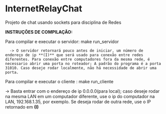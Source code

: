 # InternetRelayChat
Projeto de chat usando sockets para disciplina de Redes

**INSTRUÇÕES DE COMPILAÇÃO:**

  Para compilar e executar o servidor: make run_servidor
  
      -> O servidor retornará pouco antes de iniciar, um número de endereço de ip **(I)** que será usado para conexão entre redes diferentes. Para conexão entre computadores fora da mesma rede, é necessario abrir uma porta no roteador; A padrão do programa é a porta 31010. Caso deseje rodar localmente, não há necessidade de abrir uma porta.
      
      
  Para compilar e executar o cliente : make run_cliente
  
  -> Basta entrar com o endereço de ip 0.0.0.0(para local); caso deseje rodar na mesma LAN em um computador diferente, use o ip do computador na LAN, 192.168.1.35, por exemplo. Se deseja rodar de outra rede, use o IP retornado em **(I)**
